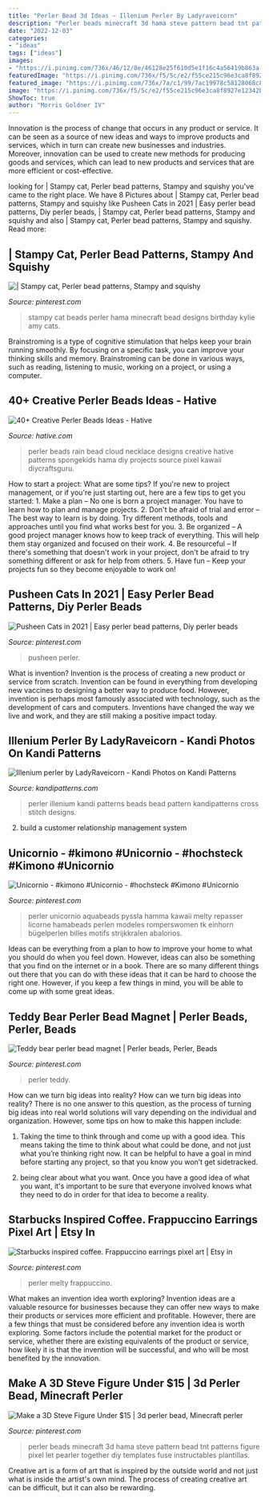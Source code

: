 ```yaml
---
title: "Perler Bead 3d Ideas ~ Illenium Perler By Ladyraveicorn"
description: "Perler beads minecraft 3d hama steve pattern bead tnt patterns figure pixel let pearler together diy templates fuse instructables plantillas"
date: "2022-12-03"
categories:
- "ideas"
tags: ["ideas"]
images:
- "https://i.pinimg.com/736x/46/12/8e/46128e25f610d5e1f16c4a56419b863a--minecraft-designs-minecraft-ideas.jpg"
featuredImage: "https://i.pinimg.com/736x/f5/5c/e2/f55ce215c96e3ca8f8927e12342b6b1a.jpg"
featured_image: "https://i.pinimg.com/736x/7a/c1/99/7ac19978c58128068c8d9308d655d731.jpg"
image: "https://i.pinimg.com/736x/f5/5c/e2/f55ce215c96e3ca8f8927e12342b6b1a.jpg"
ShowToc: true
author: "Morris Goldner IV"
---
```



Innovation is the process of change that occurs in any product or service. It can be seen as a source of new ideas and ways to improve products and services, which in turn can create new businesses and industries. Moreover, innovation can be used to create new methods for producing goods and services, which can lead to new products and services that are more efficient or cost-effective.

	

		
looking for | Stampy cat, Perler bead patterns, Stampy and squishy you've came to the right place. We have 8 Pictures about | Stampy cat, Perler bead patterns, Stampy and squishy like Pusheen Cats in 2021 | Easy perler bead patterns, Diy perler beads, | Stampy cat, Perler bead patterns, Stampy and squishy and also | Stampy cat, Perler bead patterns, Stampy and squishy. Read more:
		
    
## | Stampy Cat, Perler Bead Patterns, Stampy And Squishy

<img loading=lazy src="https://i.pinimg.com/736x/46/12/8e/46128e25f610d5e1f16c4a56419b863a--minecraft-designs-minecraft-ideas.jpg" onerror="this.onerror=null;this.src='https://tse3.mm.bing.net/th?id=OIP.gRmIH1XHIEiQvNToyEkFIQHaJ6&amp;pid=15.1';" alt="| Stampy cat, Perler bead patterns, Stampy and squishy">

_Source: pinterest.com_

>stampy cat beads perler hama minecraft bead designs birthday kylie amy cats. 

	

Brainstroming is a type of cognitive stimulation that helps keep your brain running smoothly. By focusing on a specific task, you can improve your thinking skills and memory. Brainstroming can be done in various ways, such as reading, listening to music, working on a project, or using a computer.

    
## 40+ Creative Perler Beads Ideas - Hative

<img loading=lazy src="https://hative.com/wp-content/uploads/2014/04/perler-beads-ideas/44-rain-cloud-necklace.jpg" onerror="this.onerror=null;this.src='https://tse4.mm.bing.net/th?id=OIP.EHFGl6xoB56P7cFEKFAteQHaJK&amp;pid=15.1';" alt="40+ Creative Perler Beads Ideas - Hative">

_Source: hative.com_

>perler beads rain bead cloud necklace designs creative hative patterns spongekids hama diy projects source pixel kawaii diycraftsguru. 

	

How to start a project: What are some tips?
If you're new to project management, or if you're just starting out, here are a few tips to get you started: 1. Make a plan – No one is born a project manager. You have to learn how to plan and manage projects. 2. Don't be afraid of trial and error – The best way to learn is by doing. Try different methods, tools and approaches until you find what works best for you. 3. Be organized – A good project manager knows how to keep track of everything. This will help them stay organized and focused on their work. 4. Be resourceful – If there's something that doesn't work in your project, don't be afraid to try something different or ask for help from others. 5. Have fun – Keep your projects fun so they become enjoyable to work on!

    
## Pusheen Cats In 2021 | Easy Perler Bead Patterns, Diy Perler Beads

<img loading=lazy src="https://i.pinimg.com/736x/d4/eb/1a/d4eb1ab21cb9d18148240f6fc43e9ae1.jpg" onerror="this.onerror=null;this.src='https://tse4.mm.bing.net/th?id=OIP.MTPBygA4MvW7BqJvglSRAQHaFj&amp;pid=15.1';" alt="Pusheen Cats in 2021 | Easy perler bead patterns, Diy perler beads">

_Source: pinterest.com_

>pusheen perler. 

	

What is invention?
Invention is the process of creating a new product or service from scratch. Invention can be found in everything from developing new vaccines to designing a better way to produce food. However, invention is perhaps most famously associated with technology, such as the development of cars and computers. Inventions have changed the way we live and work, and they are still making a positive impact today.

    
## Illenium Perler By LadyRaveicorn - Kandi Photos On Kandi Patterns

<img loading=lazy src="https://photos.kandipatterns.com/def057c0-8010-42e2-b70d-47320c4ca8e9/16.resize_700x.jpg" onerror="this.onerror=null;this.src='https://tse4.mm.bing.net/th?id=OIP.aexGCDK6eVWHGq2CcddouAHaNd&amp;pid=15.1';" alt="Illenium perler by LadyRaveicorn - Kandi Photos on Kandi Patterns">

_Source: kandipatterns.com_

>perler illenium kandi patterns beads bead pattern kandipatterns cross stitch designs. 

	

2. build a customer relationship management system

    
## Unicornio - #kimono #Unicornio - #hochsteck #Kimono #Unicornio

<img loading=lazy src="https://i.pinimg.com/736x/7a/c1/99/7ac19978c58128068c8d9308d655d731.jpg" onerror="this.onerror=null;this.src='https://tse4.mm.bing.net/th?id=OIP.f2x5OwRJOV1wpp16hnX70AHaJ3&amp;pid=15.1';" alt="Unicornio - #kimono #Unicornio - #hochsteck #Kimono #Unicornio">

_Source: pinterest.com_

>perler unicornio aquabeads pyssla hamma kawaii melty repasser licorne hamabeads perlen modeles romperswomen tk einhorn bügelperlen billes motifs strijkkralen abalorios. 

	

Ideas can be everything from a plan to how to improve your home to what you should do when you feel down. However, ideas can also be something that you find on the internet or in a book. There are so many different things out there that you can do with these ideas that it can be hard to choose the right one. However, if you keep a few things in mind, you will be able to come up with some great ideas.

    
## Teddy Bear Perler Bead Magnet | Perler Beads, Perler, Beads

<img loading=lazy src="https://i.pinimg.com/736x/87/77/c7/8777c70f734da05d21bf9aa6d0505180--perler-beads-magnet.jpg" onerror="this.onerror=null;this.src='https://tse2.mm.bing.net/th?id=OIP.axbaS8zOXEuvuTsYekv0JwHaJ3&amp;pid=15.1';" alt="Teddy bear perler bead magnet | Perler beads, Perler, Beads">

_Source: pinterest.com_

>perler teddy. 

	

How can we turn big ideas into reality?
How can we turn big ideas into reality? There is no one answer to this question, as the process of turning big ideas into real world solutions will vary depending on the individual and organization. However, some tips on how to make this happen include:
1) Taking the time to think through and come up with a good idea. This means taking the time to think about what could be done, and not just what you’re thinking right now. It can be helpful to have a goal in mind before starting any project, so that you know you won’t get sidetracked.

2) being clear about what you want. Once you have a good idea of what you want, it's important to be sure that everyone involved knows what they need to do in order for that idea to become a reality.

    
## Starbucks Inspired Coffee. Frappuccino Earrings Pixel Art | Etsy In

<img loading=lazy src="https://i.pinimg.com/736x/f5/5c/e2/f55ce215c96e3ca8f8927e12342b6b1a.jpg" onerror="this.onerror=null;this.src='https://tse4.mm.bing.net/th?id=OIP.PGJCjBtMrbkngqt2pgg8_QHaJ3&amp;pid=15.1';" alt="Starbucks inspired coffee. Frappuccino earrings pixel art | Etsy in">

_Source: pinterest.com_

>perler melty frappuccino. 

	

What makes an invention idea worth exploring?
Invention ideas are a valuable resource for businesses because they can offer new ways to make their products or services more efficient and profitable. However, there are a few things that must be considered before any invention idea is worth exploring. 
Some factors include the potential market for the product or service, whether there are existing equivalents of the product or service, how likely it is that the invention will be successful, and who will be most benefited by the innovation.

    
## Make A 3D Steve Figure Under $15 | 3d Perler Bead, Minecraft Perler

<img loading=lazy src="https://i.pinimg.com/736x/bb/61/c9/bb61c9059e10b255364c7c7c7103dec4--hama-perler-perler-beads.jpg" onerror="this.onerror=null;this.src='https://tse4.mm.bing.net/th?id=OIP.N-tlbVW32xdpR9E0IaEVfAHaDp&amp;pid=15.1';" alt="Make a 3D Steve Figure Under $15 | 3d perler bead, Minecraft perler">

_Source: pinterest.com_

>perler beads minecraft 3d hama steve pattern bead tnt patterns figure pixel let pearler together diy templates fuse instructables plantillas. 

	

Creative art is a form of art that is inspired by the outside world and not just what is inside the artist's own mind. The process of creating creative art can be difficult, but it can also be rewarding.

